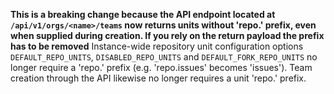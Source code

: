 **This is a breaking change because the API endpoint located at `/api/v1/orgs/<name>/teams` now returns units without 'repo.' prefix, even when supplied during creation. If you rely on the return payload the prefix has to be removed** Instance-wide repository unit configuration options `DEFAULT_REPO_UNITS`, `DISABLED_REPO_UNITS` and `DEFAULT_FORK_REPO_UNITS` no longer require a 'repo.' prefix (e.g. 'repo.issues' becomes 'issues'). Team creation through the API likewise no longer requires a unit 'repo.' prefix.